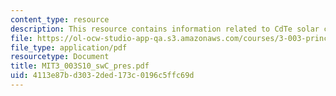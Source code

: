 ```yaml
---
content_type: resource
description: This resource contains information related to CdTe solar cell design.
file: https://ol-ocw-studio-app-qa.s3.amazonaws.com/courses/3-003-principles-of-engineering-practice-spring-2010/4113e87bd3032ded173c0196c5ffc69d_MIT3_003S10_swC_pres.pdf
file_type: application/pdf
resourcetype: Document
title: MIT3_003S10_swC_pres.pdf
uid: 4113e87b-d303-2ded-173c-0196c5ffc69d
---
```

